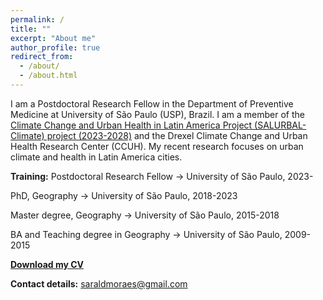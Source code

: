 ```yaml
---
permalink: /
title: ""
excerpt: "About me"
author_profile: true
redirect_from: 
  - /about/
  - /about.html
---
```




I am a Postdoctoral Research Fellow in the Department of Preventive Medicine at University of São Paulo (USP), Brazil. I am a member of the [Climate Change and Urban Health in Latin America Project (SALURBAL-Climate) project (2023-2028)](https://drexel.edu/lac/salurbal/climate/) and the Drexel Climate Change and Urban Health Research Center (CCUH). My recent research focuses on urban climate and health in Latin America cities.


**Training:**
Postdoctoral Research Fellow →  University of São Paulo, 2023-

PhD, Geography →  University of São Paulo, 2018-2023

Master degree, Geography →  University of São Paulo, 2015-2018

BA and Teaching degree in Geography → University of São Paulo, 2009-2015


[**Download my CV**](https://drive.google.com/file/d/1U-ctn0pq2dlP2unxoadOmIoAEO3R0XWc/view?usp=sharing)


**Contact details:**
saraldmoraes@gmail.com




